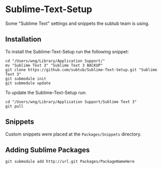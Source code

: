 # Sublime-Text-Setup

Some "Sublime Text" settings and snippets the subtub team is using.


## Installation

To install the Sublime-Text-Setup run the following snippet:

```
cd "/Users/wng/Library/Application Support/"
mv "Sublime Text 3" "Sublime Text 3 BACKUP"
git clone https://github.com/subtub/Sublime-Text-Setup.git "Sublime Text 3"
git submodule init
git submodule update
```

To update the Sublime-Text-Setup run:

```
cd "/Users/wng/Library/Application Support/Sublime Text 3"
git pull
```


## Snippets

Custom snippets were placed at the `Packages/Snippets` directory.


## Adding Sublime Packages

```
git submodule add http://url.git Packages/PackageNameHere
```
